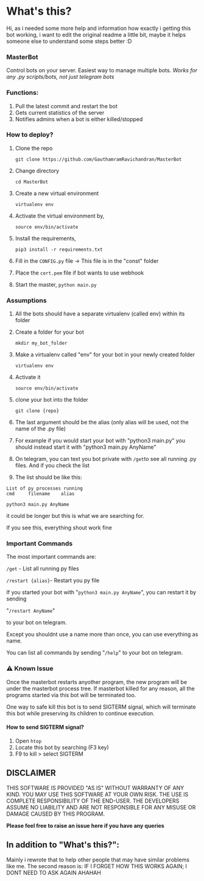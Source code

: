 # What's this?

Hi,
as i needed some more help and information how exactly i getting this bot working, i want to edit the original readme a little bit, maybe it helps someone else to understand some steps better :D

### MasterBot

Control bots on your server. Easiest way to manage multiple bots. _Works for any .py scripts/bots, not just telegram bots_

### Functions:
    
1. Pull the latest commit and restart the bot
2. Gets current statistics of the server
3. Notifies admins when a bot is either killed/stopped

### How to deploy?
1. Clone the repo

   `git clone https://github.com/GauthamramRavichandran/MasterBot`
2. Change directory 

   `cd MasterBot`
3. Create a new virtual environment

   `virtualenv env`
5. Activate the virtual environment by,
    
    `source env/bin/activate`
6. Install the requirements,

    `pip3 install -r requirements.txt`

7. Fill in the `CONFIG.py` file -> This file is in the "const" folder
8. Place the `cert.pem` file if bot wants to use webhook
9. Start the master, `python main.py`

### Assumptions
1. All the bots should have a separate virtualenv (called env) within its folder

2. Create a folder for your bot

    `mkdir my_bot_folder`
    
3. Make a virtualenv called "env" for your bot in your newly created folder

    `virtualenv env`
    
4. Activate it

    `source env/bin/activate`
    
5. clone your bot into the folder

    `git clone {repo}`
6. The last argument should be the alias (only alias will be used, not the name of the .py file)

7. For example if you would start your bot with "python3 main.py" you should instead start it with "python3 main.py AnyName"

8. On telegram, you can text you bot private with `/get`to see all running .py files. And if you check the list

9. The list should be like this:

```
List of py processes running
cmd     filename    alias

python3 main.py AnyName
```

it could be longer but this is what we are searching for.

If you see this, everything shout work fine

### Important Commands
The most important commands are:

`/get` - List all running py files

`/restart {alias}`- Restart you py file

If you started your bot with "`python3 main.py AnyName`", you can restart it by sending 

"`/restart AnyName`" 

to your bot on telegram.

Except you shouldnt use a name more than once, you can use everything as name.

You can list all commands by sending "`/help`" to your bot on telegram.


### ⚠️ Known Issue
Once the masterbot restarts anyother program, the new program will be under the masterbot process tree. 
If masterbot killed for any reason, all the programs started via this bot will be terminated too. 

One way to safe kill this bot is to send SIGTERM signal, which will terminate this bot while preserving its children to continue execution.

#### How to send SIGTERM signal?
1. Open `htop`
2. Locate this bot by searching (F3 key)
3. F9 to kill > select SIGTERM

## DISCLAIMER

THIS SOFTWARE IS PROVIDED "AS IS" WITHOUT WARRANTY OF ANY KIND. YOU MAY USE THIS SOFTWARE AT YOUR OWN RISK. THE USE IS COMPLETE RESPONSIBILITY OF THE END-USER. THE DEVELOPERS ASSUME NO LIABILITY AND ARE NOT RESPONSIBLE FOR ANY MISUSE OR DAMAGE CAUSED BY THIS PROGRAM.


**Please feel free to raise an issue here if you have any queries**


## In addition to "What's this?":
Mainly i rewrote that to help other people that may have similar problems like me.
The second reason is:
IF I FORGET HOW THIS WORKS AGAIN; I DONT NEED TO ASK AGAIN AHAHAH
